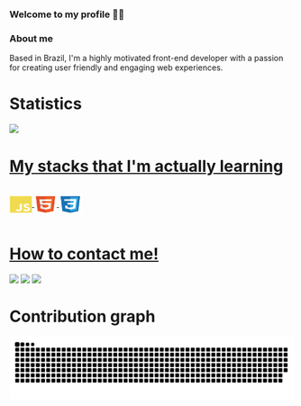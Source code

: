 ### Welcome to my profile 👋💙

### About me

Based in Brazil, I'm a highly motivated
                 front-end developer with a passion for creating user friendly
                 and engaging web experiences.

# Statistics

<div>
  <a href="https://github.com/thiago-marqxx">
  <img height="180em" src="https://github-readme-stats.vercel.app/api/top-langs/?username=thiago-marqxx&layout=compact&langs_count=6&theme=transparent"/>
</div>

# My stacks that I'm actually learning

<div style="display: inline_block"><br>
  <img align="center" alt="Js" height="30" width="40" src="https://raw.githubusercontent.com/devicons/devicon/master/icons/javascript/javascript-plain.svg">
  <img align="center" alt="HTML" height="30" width="40" src="https://raw.githubusercontent.com/devicons/devicon/master/icons/html5/html5-original.svg">
  <img align="center" alt="CSS" height="30" width="40" src="https://raw.githubusercontent.com/devicons/devicon/master/icons/css3/css3-original.svg">
</div>
 
 <br>
 
  # How to contact me!
 
<div> 
  
  <a href ="mailto:thiagoml0886@gmail.com"><img src="https://img.shields.io/badge/-Gmail-%23333?style=for-the-badge&logo=gmail&logoColor=white" target="_blank"></a>
  <a href ="[www.linkedin.com/in/thiago-marques08](https://www.linkedin.com/in/thiago-marques08/)" target="_blank"><img src="https://img.shields.io/badge/-LinkedIn-%230077B5?style=for-the-badge&logo=linkedin&logoColor=white"></a> 
  <a href ="https://wa.me/5511992336134" target="_blank"><img src="https://img.shields.io/badge/WhatsApp-25D366?style=for-the-badge&logo=whatsapp&logoColor=white"></a>

  # Contribution graph
 
  ![Snake animation](https://github.com/thiago-marqxx/thiago-marqxx/blob/output/github-contribution-grid-snake.svg)

</div>

